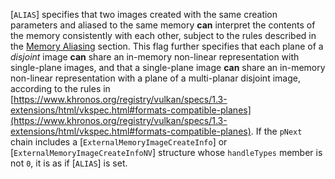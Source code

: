 [`ALIAS`] specifies that two images created with
    the same creation parameters and aliased to the same memory  **can** 
    interpret the contents of the memory consistently with each other,
    subject to the rules described in the [Memory
    Aliasing](https://www.khronos.org/registry/vulkan/specs/1.3-extensions/html/vkspec.html#resources-memory-aliasing) section.
    This flag further specifies that each plane of a *disjoint* image  **can** 
    share an in-memory non-linear representation with single-plane images,
    and that a single-plane image  **can**  share an in-memory non-linear
    representation with a plane of a multi-planar disjoint image, according
    to the rules in [https://www.khronos.org/registry/vulkan/specs/1.3-extensions/html/vkspec.html#formats-compatible-planes](https://www.khronos.org/registry/vulkan/specs/1.3-extensions/html/vkspec.html#formats-compatible-planes).
    If the `pNext` chain includes a
[`ExternalMemoryImageCreateInfo`]
or
[`ExternalMemoryImageCreateInfoNV`]
    structure whose `handleTypes` member is not `0`, it is as if
    [`ALIAS`] is set.
